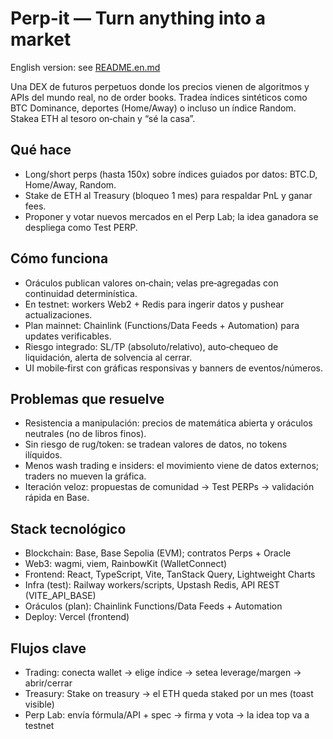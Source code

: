 # Perp‑it — Turn anything into a market

English version: see [README.en.md](./README.en.md)

Una DEX de futuros perpetuos donde los precios vienen de algoritmos y APIs del mundo real, no de order books. Tradea índices sintéticos como BTC Dominance, deportes (Home/Away) o incluso un índice Random. Stakea ETH al tesoro on‑chain y “sé la casa”.

## Qué hace
- Long/short perps (hasta 150x) sobre índices guiados por datos: BTC.D, Home/Away, Random.
- Stake de ETH al Treasury (bloqueo 1 mes) para respaldar PnL y ganar fees.
- Proponer y votar nuevos mercados en el Perp Lab; la idea ganadora se despliega como Test PERP.

## Cómo funciona
- Oráculos publican valores on‑chain; velas pre‑agregadas con continuidad determinística.
- En testnet: workers Web2 + Redis para ingerir datos y pushear actualizaciones.
- Plan mainnet: Chainlink (Functions/Data Feeds + Automation) para updates verificables.
- Riesgo integrado: SL/TP (absoluto/relativo), auto‑chequeo de liquidación, alerta de solvencia al cerrar.
- UI mobile‑first con gráficas responsivas y banners de eventos/números.

## Problemas que resuelve
- Resistencia a manipulación: precios de matemática abierta y oráculos neutrales (no de libros finos).
- Sin riesgo de rug/token: se tradean valores de datos, no tokens ilíquidos.
- Menos wash trading e insiders: el movimiento viene de datos externos; traders no mueven la gráfica.
- Iteración veloz: propuestas de comunidad → Test PERPs → validación rápida en Base.

## Stack tecnológico
- Blockchain: Base, Base Sepolia (EVM); contratos Perps + Oracle
- Web3: wagmi, viem, RainbowKit (WalletConnect)
- Frontend: React, TypeScript, Vite, TanStack Query, Lightweight Charts
- Infra (test): Railway workers/scripts, Upstash Redis, API REST (VITE_API_BASE)
- Oráculos (plan): Chainlink Functions/Data Feeds + Automation
- Deploy: Vercel (frontend)

## Flujos clave
- Trading: conecta wallet → elige índice → setea leverage/margen → abrir/cerrar
- Treasury: Stake on treasury → el ETH queda staked por un mes (toast visible)
- Perp Lab: envía fórmula/API + spec → firma y vota → la idea top va a testnet

